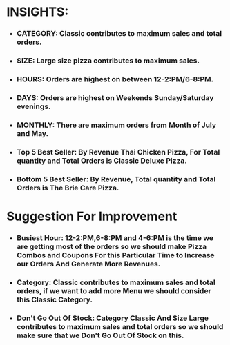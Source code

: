 # INSIGHTS:

* ### CATEGORY: Classic contributes to maximum  sales and total orders.
* ### SIZE: Large size pizza contributes to  maximum sales.
* ### HOURS: Orders are highest on between 12-2:PM/6-8:PM.
* ### DAYS: Orders are highest on Weekends Sunday/Saturday evenings. 
* ### MONTHLY: There are maximum orders from Month of July and May.
* ### Top 5 Best Seller: By Revenue Thai Chicken Pizza, For Total quantity and Total Orders is Classic Deluxe Pizza.   
* ### Bottom 5 Best Seller: By Revenue, Total quantity and Total Orders is The Brie Care Pizza.

# Suggestion For Improvement

* ### Busiest Hour: 12-2:PM,6-8:PM and 4-6:PM is the time we are getting most of the orders so we should make Pizza Combos and Coupons For this Particular Time to Increase our Orders And Generate More Revenues.
* ### Category: Classic contributes to maximum sales and total orders, if we want to add more Menu we should consider this Classic Category.
* ### Don't Go Out Of Stock: Category Classic And Size Large contributes to maximum  sales and total orders so we should make sure that we Don't Go Out Of Stock on this.
